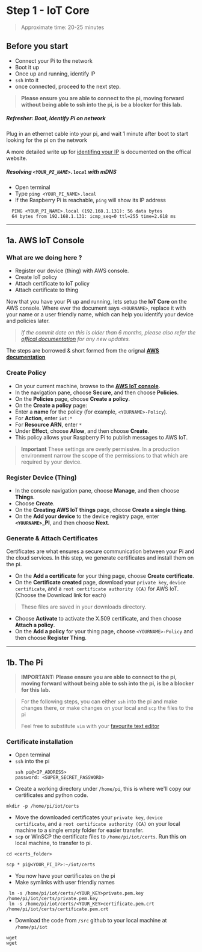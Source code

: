 # Step 1 - IoT Core

> Approximate time: 20-25 minutes

## Before you start
 * Connect your Pi to the network
 * Boot it up
 * Once up and running, identify IP
 * `ssh` into it
 * once connected, proceed to the next step.

> **Please ensure you are able to connect to the pi, moving forward without being able to ssh into the pi, is be a blocker for this lab.**

##### Refresher: Boot, Identify Pi on network

Plug in an ethernet cable into your pi, and wait 1 minute after boot to start looking for the pi on the network

A more detailed write up for [identifing your IP](https://www.raspberrypi.org/documentation/remote-access/ip-address.md) is documented on the offical website.

##### Resolving `<YOUR_PI_NAME>.local` with mDNS
 * Open terminal
 * Type `ping <YOUR_PI_NAME>.local`
 * If the Raspberry Pi is reachable, `ping` will show its IP address
```
  PING <YOUR_PI_NAME>.local (192.168.1.131): 56 data bytes
  64 bytes from 192.168.1.131: icmp_seq=0 ttl=255 time=2.618 ms
```
----

## 1a. AWS IoT Console

### What are we doing here ?
 * Register our device (thing) with AWS console.
 * Create IoT policy
 * Attach certificate to IoT policy
 * Attach certificate to thing

Now that you have your Pi up and running, lets setup the **IoT Core** on the AWS console. Where ever the document says `<YOURNAME>`, replace it with your name or a user friendly name, which can help you identify your device and policies later.

> *If the commit date on this is older than 6 months, please also refer the [offical documentation](https://docs.aws.amazon.com/iot/latest/developerguide/what-is-aws-iot.html) for any new updates.*

The steps are borrowed & short formed from the orignal [**AWS documentation**](https://docs.aws.amazon.com/iot/latest/developerguide/register-device.html)

### Create Policy
 * On your current machine, browse to the [**AWS IoT console**](https://console.aws.amazon.com/iot/home).
 * In the navigation pane, choose **Secure**, and then choose **Policies**.
 * On the **Policies** page, choose **Create a policy**.
 * On the **Create a policy** page:
 * Enter a **name** for the policy (for example, `<YOURNAME>-Policy`).
 * For **Action**, enter `iot:*`
 * For **Resource ARN**, enter `*`
 * Under **Effect**, choose **Allow**, and then choose **Create**.
 * This policy allows your Raspberry Pi to publish messages to AWS IoT.

> **Important** These settings are overly permissive. In a production environment narrow the scope of the permissions to that which are required by your device.

### Register Device (Thing)
 * In the console navigation pane, choose **Manage**, and then choose **Things**.
 * Choose **Create**.
 * On the **Creating AWS IoT things** page, choose **Create a single thing**.
 * On the **Add your device** to the device registry page, enter **`<YOURNAME>`_PI**, and then choose **Next**.

### Generate & Attach Certificates
Certificates are what ensures a secure communication between your Pi and the cloud services. In this step, we generate certificates and install them on the pi.

 * On the **Add a certificate** for your thing page, choose **Create certificate**.
 * On the **Certificate created** page, download your `private key`, `device certificate`, and a `root certificate authority (CA)` for AWS IoT. (Choose the Download link for each)
  > These files are saved in your downloads directory.
 * Choose **Activate** to activate the X.509 certificate, and then choose **Attach a policy**.
 * On the **Add a policy** for your thing page, choose `<YOURNAME>-Policy` and then choose **Register Thing**.

----

## 1b. The Pi

> **IMPORTANT: Please ensure you are able to connect to the pi, moving forward without being able to ssh into the pi, is be a blocker for this lab.**




> For the following steps, you can either `ssh` into the pi and make changes there, or make changes on your local and `scp` the files to the pi
>
> Feel free to substitute `vim` with your [favourite text editor](https://xkcd.com/1823/)

### Certificate installation

 * Open terminal
 * `ssh` into the pi
    ```
    ssh pi@<IP_ADDRESS>
    password: <SUPER_SECRET_PASSWORD>
    ```
 * Create a working directory under `/home/pi`, this is where we'll copy our certificates and python code.
 ```
 mkdir -p /home/pi/iot/certs
 ```
 * Move the downloaded certificates your `private key`, `device certificate`, and a `root certificate authority (CA)` on your local machine to a single empty folder for easier transfer.
 * `scp` or WinSCP the certificate files to `/home/pi/iot/certs`. Run this on local machine, to transfer to pi.
 ```
 cd <certs_folder>

 scp * pi@<YOUR_PI_IP>:~/iot/certs
 ```
 * You now have your certificates on the pi
 * Make symlinks with user friendly names
 ```
  ln -s /home/pi/iot/certs/<YOUR_KEY>private.pem.key /home/pi/iot/certs/private.pem.key
  ln -s /home/pi/iot/certs/<YOUR_KEY>certificate.pem.crt /home/pi/iot/certs/certificate.pem.crt
 ```
 * Download the code from `/src` github to your local machine at `/home/pi/iot`
 ```
 wget
 wget
```
